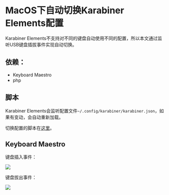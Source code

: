 # MacOS下自动切换Karabiner Elements配置


Karabiner Elements不支持对不同的键盘自动使用不同的配置，所以本文通过监听USB键盘插拔事件实现自动切换。

## 依赖：

- Keyboard Maestro
- php

## 脚本

Karabiner Elements会监听配置文件`~/.config/karabiner/karabiner.json`，如果有变动，会自动重新加载。

切换配置的脚本在[这里](https://github.com/xbot/shell/blob/master/karabiner-elements-profile-switcher.php)。

## Keyboard Maestro

键盘插入事件：

![](https://ww3.sinaimg.cn/large/006tNc79ly1fdt8iy3ydmj30cq0b6q3z.jpg)

键盘拔出事件：

![](https://ww2.sinaimg.cn/large/006tNc79ly1fdt8jz1aspj30cn0b1my6.jpg)

